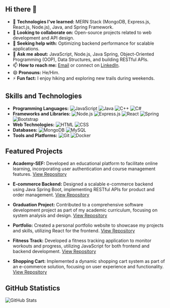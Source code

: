 ## Hi there 👋

- 🌱 **Technologies I've learned:** MERN Stack (MongoDB, Express.js, React.js, Node.js), Java, and Spring Framework.
- 👯 **Looking to collaborate on:** Open-source projects related to web development and API design.
- 🤔 **Seeking help with:** Optimizing backend performance for scalable applications.
- 💬 **Ask me about:** JavaScript, Node.js, Java Spring, Object-Oriented Programming (OOP), Data Structures, and building RESTful APIs.
- 📫 **How to reach me:** [Email](1522003ma@gmail.com) or connect on [LinkedIn](www.linkedin.com/in/mahmoud-soliman-703342228).
- 😄 **Pronouns:** He/Him.
- ⚡ **Fun fact:** I enjoy hiking and exploring new trails during weekends.

## Skills and Technologies

- **Programming Languages:** ![JavaScript](https://img.shields.io/badge/-JavaScript-yellow) ![Java](https://img.shields.io/badge/-Java-red) ![C++](https://img.shields.io/badge/-C++-blue) ![C#](https://img.shields.io/badge/-C%23-purple)
- **Frameworks and Libraries:** ![Node.js](https://img.shields.io/badge/-Node.js-green) ![Express.js](https://img.shields.io/badge/-Express.js-lightgrey) ![React](https://img.shields.io/badge/-React-blue) ![Spring](https://img.shields.io/badge/-Spring-green) ![Bootstrap](https://img.shields.io/badge/-Bootstrap-purple)
- **Web Technologies:** ![HTML](https://img.shields.io/badge/-HTML-orange) ![CSS](https://img.shields.io/badge/-CSS-blue)
- **Databases:** ![MongoDB](https://img.shields.io/badge/-MongoDB-green) ![MySQL](https://img.shields.io/badge/-MySQL-blue)
- **Tools and Platforms:** ![Git](https://img.shields.io/badge/-Git-orange) ![Docker](https://img.shields.io/badge/-Docker-blue)


## Featured Projects

- **Academy-SEF:** Developed an educational platform to facilitate online learning, incorporating user authentication and course management features. [View Repository](https://github.com/15mahmoud/Academy-SEF)

- **E-commerce Backend:** Designed a scalable e-commerce backend using Java Spring Boot, implementing RESTful APIs for product and order management. [View Repository](https://github.com/15mahmoud/e-commerce-api)

- **Graduation Project:** Contributed to a comprehensive software development project as part of my academic curriculum, focusing on system analysis and design. [View Repository](https://github.com/15mahmoud/graduation-project-backend)

- **Portfolio:** Created a personal portfolio website to showcase my projects and skills, utilizing React for the frontend. [View Repository](https://github.com/15mahmoud/portfolio)

- **Fitness Track:** Developed a fitness tracking application to monitor workouts and progress, utilizing JavaScript for both frontend and backend development. [View Repository](https://github.com/15mahmoud/fitness-server)

- **Shopping Cart:** Implemented a dynamic shopping cart system as part of an e-commerce solution, focusing on user experience and functionality. [View Repository](https://github.com/15mahmoud/Shopping-cart-main)

## GitHub Statistics

![GitHub Stats](https://github-readme-stats.vercel.app/api?username=15mahmoud&show_icons=true&theme=radical)

